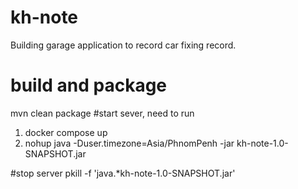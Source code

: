 # kh-note

Building garage application to record car fixing record.

# build and package
mvn clean package
#start sever, need to run
1. docker compose up
2. nohup java -Duser.timezone=Asia/PhnomPenh -jar kh-note-1.0-SNAPSHOT.jar

#stop server
pkill -f 'java.*kh-note-1.0-SNAPSHOT.jar'
